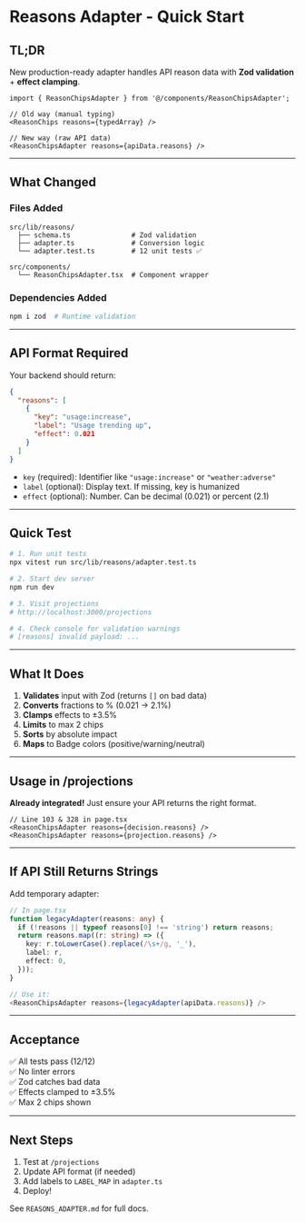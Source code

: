 # Reasons Adapter - Quick Start

## TL;DR

New production-ready adapter handles API reason data with **Zod validation** + **effect clamping**.

```tsx
import { ReasonChipsAdapter } from '@/components/ReasonChipsAdapter';

// Old way (manual typing)
<ReasonChips reasons={typedArray} />

// New way (raw API data)
<ReasonChipsAdapter reasons={apiData.reasons} />
```

---

## What Changed

### Files Added
```
src/lib/reasons/
  ├── schema.ts               # Zod validation
  ├── adapter.ts              # Conversion logic
  └── adapter.test.ts         # 12 unit tests ✅

src/components/
  └── ReasonChipsAdapter.tsx  # Component wrapper
```

### Dependencies Added
```bash
npm i zod  # Runtime validation
```

---

## API Format Required

Your backend should return:

```json
{
  "reasons": [
    {
      "key": "usage:increase",
      "label": "Usage trending up",
      "effect": 0.021
    }
  ]
}
```

- `key` (required): Identifier like `"usage:increase"` or `"weather:adverse"`
- `label` (optional): Display text. If missing, key is humanized
- `effect` (optional): Number. Can be decimal (0.021) or percent (2.1)

---

## Quick Test

```bash
# 1. Run unit tests
npx vitest run src/lib/reasons/adapter.test.ts

# 2. Start dev server
npm run dev

# 3. Visit projections
# http://localhost:3000/projections

# 4. Check console for validation warnings
# [reasons] invalid payload: ...
```

---

## What It Does

1. **Validates** input with Zod (returns `[]` on bad data)
2. **Converts** fractions to % (0.021 → 2.1%)
3. **Clamps** effects to ±3.5%
4. **Limits** to max 2 chips
5. **Sorts** by absolute impact
6. **Maps** to Badge colors (positive/warning/neutral)

---

## Usage in /projections

**Already integrated!** Just ensure your API returns the right format.

```tsx
// Line 103 & 328 in page.tsx
<ReasonChipsAdapter reasons={decision.reasons} />
<ReasonChipsAdapter reasons={projection.reasons} />
```

---

## If API Still Returns Strings

Add temporary adapter:

```typescript
// In page.tsx
function legacyAdapter(reasons: any) {
  if (!reasons || typeof reasons[0] !== 'string') return reasons;
  return reasons.map((r: string) => ({
    key: r.toLowerCase().replace(/\s+/g, '_'),
    label: r,
    effect: 0,
  }));
}

// Use it:
<ReasonChipsAdapter reasons={legacyAdapter(apiData.reasons)} />
```

---

## Acceptance

✅ All tests pass (12/12)  
✅ No linter errors  
✅ Zod catches bad data  
✅ Effects clamped to ±3.5%  
✅ Max 2 chips shown  

---

## Next Steps

1. Test at `/projections`
2. Update API format (if needed)
3. Add labels to `LABEL_MAP` in `adapter.ts`
4. Deploy!

See `REASONS_ADAPTER.md` for full docs.

